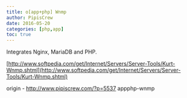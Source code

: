 ```yaml
---
title: o[app+php] Wnmp
author: PipisCrew
date: 2016-05-20
categories: [php,app]
toc: true
---
```


Integrates Nginx, MariaDB and PHP.

[http://www.softpedia.com/get/Internet/Servers/Server-Tools/Kurt-Wnmp.shtml](http://www.softpedia.com/get/Internet/Servers/Server-Tools/Kurt-Wnmp.shtml)

origin - http://www.pipiscrew.com/?p=5537 appphp-wnmp